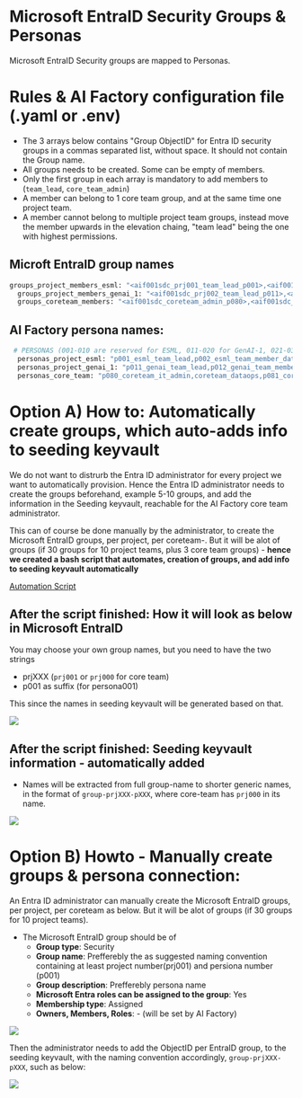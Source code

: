 # Microsoft EntraID Security Groups & Personas
Microsoft EntraID Security groups are mapped to Personas. 

# Rules & AI Factory configuration file (.yaml or .env)
- The 3 arrays below contains "Group ObjectID" for Entra ID security groups in a commas separated list, without space. It should not contain the Group name. 
- All groups needs to be created. Some can be empty of members.
- Only the first group in each array is mandatory to add members to (`team_lead`, `core_team_admin`)
- A member can belong to 1 core team group, and at the same time one project team.
- A member cannot belong to multiple project team groups, instead move the member upwards in the elevation chaing, "team lead" being the one with highest permissions.

## Microft EntraID group names

```python
groups_project_members_esml: "<aif001sdc_prj001_team_lead_p001>,<aif001sdc_prj001_team_member_ds_p002>,<aif001sdc_prj001_team_member_fend_p003>" #3 groups of users. All except p001 group can be empty groups.
  groups_project_members_genai_1: "<aif001sdc_prj002_team_lead_p011>,<aif001sdc_prj002_genai_team_member_aifoundry_p012>,<aif002sdc_prj001_genai_team_member_agentic_p013>,<aif001sdc_prj001_genai_team_member_dataops_p014>,<aif001sdc_prj001_team_member_fend_p015>" #[GH-Secret] 5 groups. All except p011 can be empty groups.
  groups_coreteam_members: "<aif001sdc_coreteam_admin_p080>,<aif001sdc_coreteam_dataops_p081>,<aif001sdc_coreteam_dataops_fabric_p082>" #[GH-Secret] 3 groups. All except p080 group can be empty groups. 

```

## AI Factory persona names: 

```python
 # PERSONAS (001-010 are reserved for ESML, 011-020 for GenAI-1, 021-030 for GenAI-2, 080-090 for CoreTeam. 100-110 for Service Principals)
  personas_project_esml: "p001_esml_team_lead,p002_esml_team_member_datascientist,p003_esml_team_member_front_end,p101_esml_team_process_ops" # 4 Personas where first 3 contains users. The 4th is of type Service Principal. 3 are mapped to groups_project_members_esml & PROJECT_TYPE=esml
  personas_project_genai_1: "p011_genai_team_lead,p012_genai_team_member_aifoundry,p013_genai_team_member_agentic,p014_genai_team_member_dataops,p015_genai_team_member_frontend,p102_esml_team_process_ops" # 6 Personas where 5 contain users. The 6th is an SP. mapped to groups_project_members_genai_1 & PROJECT_TYPE=genai-1
  personas_core_team: "p080_coreteam_it_admin,coreteam_dataops,p081_coreteam_dataops_fabric, p103_coreteam_team_process_ops" # 4 Personas, whereof first 3 contains useres. The 4th is a service principal. These personas are mapped to group_coreteam_members
```

# Option A) How to: Automatically create groups, which auto-adds info to seeding keyvault 

We do not want to distrurb the Entra ID administrator for every project we want to automatically provision. 
Hence the Entra ID administrator needs to create the groups beforehand, example 5-10 groups, and add the information in the Seeding keyvault, reachable for the AI Factory core team administrator. 

This can of course be done manually by the administrator, to create the Microsoft EntraID groups, per project, per coreteam-. But it will be alot of groups (if 30 groups for 10 project teams, plus 3 core team groups) - **hence we created a bash script that automates, creation of groups, and add info to seeding keyvault automatically**

[Automation Script](../../../environment_setup/aifactory/bicep/esml-util/32-create-azure-groups.sh)

## After the script finished: How it will look as below in Microsoft EntraID
You may choose your own group names, but you need to have the two strings
 - prjXXX (`prj001` or `prj000` for core team)
 - p001 as suffix (for persona001)

 This since the names in seeding keyvault will be generated based on that.

![](./images/16-ad-groups-personas-created.png)

## After the script finished: Seeding keyvault information - automatically added
- Names will be extracted from full group-name to shorter generic names, in the format of `group-prjXXX-pXXX`, where core-team has `prj000` in its name. 

![](./images/16-ad-groups-seeding-keyvault.png)


# Option B) Howto - Manually create groups & persona connection: 

An Entra ID administrator can manually create the Microsoft EntraID groups, per project, per coreteam as below. But it will be alot of groups (if 30 groups for 10 project teams). 

- The Microsoft EntraID group should be of
    - **Group type**: Security
    - **Group name**: Prefferebly the as suggested naming convention containing at least project number(prj001) and persiona number (p001)
    - **Group description**: Prefferebly persona name
    - **Microsoft Entra roles can be assigned to the group**: Yes
    - **Membership type**: Assigned
    - **Owners, Members, Roles**: - (will be set by AI Factory)

![](./images/16-ad-groups-personas-create-group.png)

Then the administrator needs to add the ObjectID per EntraID group, to the seeding keyvault, with the naming convention accordingly, `group-prjXXX-pXXX`, such as below: 

![](./images/16-ad-groups-seeding-keyvault.png)


